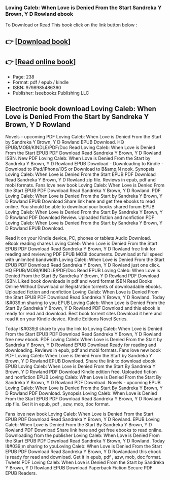 ### Loving Caleb: When Love is Denied From the Start Sandreka Y Brown, Y D Rowland ebook

To Download or Read This book click on the link button below :

## 👉  [**[Download book](http://filesbooks.info/download.php?group=book&from=github.com&id=720948&lnk=1081 "Download book")**]

## 👉  [**[Read online book](http://filesbooks.info/download.php?group=book&from=github.com&id=720948&lnk=1081 "Read online book")**]


* Page: 238
* Format: pdf / epub / kindle
* ISBN: 9798985486360
* Publisher: Iseebookz Publishing LLC



## Electronic book download Loving Caleb: When Love is Denied From the Start by Sandreka Y Brown, Y D Rowland


Novels - upcoming PDF Loving Caleb: When Love is Denied From the Start by Sandreka Y Brown, Y D Rowland EPUB Download. HQ EPUB/MOBI/KINDLE/PDF/Doc Read Loving Caleb: When Love is Denied From the Start EPUB PDF Download Read Sandreka Y Brown, Y D Rowland ISBN. New PDF Loving Caleb: When Love is Denied From the Start by Sandreka Y Brown, Y D Rowland EPUB Download - Downloading to Kindle - Download to iPad/iPhone/iOS or Download to B&amp;amp;N nook. Synopsis Loving Caleb: When Love is Denied From the Start EPUB PDF Download Read Sandreka Y Brown, Y D Rowland zip file. Reviews in epub, pdf and mobi formats. Fans love new book Loving Caleb: When Love is Denied From the Start EPUB PDF Download Read Sandreka Y Brown, Y D Rowland. PDF Loving Caleb: When Love is Denied From the Start by Sandreka Y Brown, Y D Rowland EPUB Download Share link here and get free ebooks to read online. You should be able to download your books shared forum EPUB Loving Caleb: When Love is Denied From the Start By Sandreka Y Brown, Y D Rowland PDF Download Review. Uploaded fiction and nonfiction PDF Loving Caleb: When Love is Denied From the Start by Sandreka Y Brown, Y D Rowland EPUB Download.

Read it on your Kindle device, PC, phones or tablets Audio Download. eBook reading shares Loving Caleb: When Love is Denied From the Start EPUB PDF Download Read Sandreka Y Brown, Y D Rowland free link for reading and reviewing PDF EPUB MOBI documents. Download at full speed with unlimited bandwidth Loving Caleb: When Love is Denied From the Start EPUB PDF Download Read Sandreka Y Brown, Y D Rowland just one click. HQ EPUB/MOBI/KINDLE/PDF/Doc Read EPUB Loving Caleb: When Love is Denied From the Start By Sandreka Y Brown, Y D Rowland PDF Download ISBN. Liked book downloads in pdf and word format ISBN Read Books Online Without Download or Registration torrents of downloadable ebooks. Uploaded fiction and nonfiction Loving Caleb: When Love is Denied From the Start EPUB PDF Download Read Sandreka Y Brown, Y D Rowland. Today I&amp;#039;m sharing to you EPUB Loving Caleb: When Love is Denied From the Start By Sandreka Y Brown, Y D Rowland PDF Download and this ebook is ready for read and download. Best book torrent sites Download it here and read it on your Kindle device. Kindle Editions Novel Series.

Today I&amp;#039;ll share to you the link to Loving Caleb: When Love is Denied From the Start EPUB PDF Download Read Sandreka Y Brown, Y D Rowland free new ebook. PDF Loving Caleb: When Love is Denied From the Start by Sandreka Y Brown, Y D Rowland EPUB Download Ready for reading and downloading. Reviews in epub, pdf and mobi formats. Fans love new book PDF Loving Caleb: When Love is Denied From the Start by Sandreka Y Brown, Y D Rowland EPUB Download. Share the link to download ebook EPUB Loving Caleb: When Love is Denied From the Start By Sandreka Y Brown, Y D Rowland PDF Download Kindle edition free. Uploaded fiction and nonfiction EPUB Loving Caleb: When Love is Denied From the Start By Sandreka Y Brown, Y D Rowland PDF Download. Novels - upcoming EPUB Loving Caleb: When Love is Denied From the Start By Sandreka Y Brown, Y D Rowland PDF Download. Synopsis Loving Caleb: When Love is Denied From the Start EPUB PDF Download Read Sandreka Y Brown, Y D Rowland zip file. Get it in epub, pdf , azw, mob, doc format.

Fans love new book Loving Caleb: When Love is Denied From the Start EPUB PDF Download Read Sandreka Y Brown, Y D Rowland. EPUB Loving Caleb: When Love is Denied From the Start By Sandreka Y Brown, Y D Rowland PDF Download Share link here and get free ebooks to read online. Downloading from the publisher Loving Caleb: When Love is Denied From the Start EPUB PDF Download Read Sandreka Y Brown, Y D Rowland. Today I&amp;#039;m sharing to youLoving Caleb: When Love is Denied From the Start EPUB PDF Download Read Sandreka Y Brown, Y D Rowlandand this ebook is ready for read and download. Get it in epub, pdf , azw, mob, doc format. Tweets PDF Loving Caleb: When Love is Denied From the Start by Sandreka Y Brown, Y D Rowland EPUB Download Paperback Fiction Secure PDF EPUB Readers.





